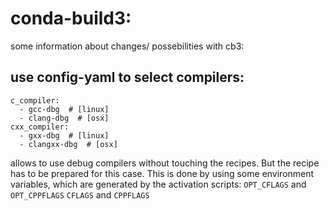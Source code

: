 # conda-build3:

some information about changes/ possebilities with cb3:

## use config-yaml to select compilers:
```
c_compiler:
  - gcc-dbg  # [linux]
  - clang-dbg  # [osx] 
cxx_compiler:
  - gxx-dbg  # [linux]
  - clangxx-dbg  # [osx] 
```

allows to use debug compilers without touching the recipes.
But the recipe has to be prepared for this case. This is done by using some environment variables,
 which are generated by the activation scripts:
`OPT_CFLAGS` and `OPT_CPPFLAGS` 
`CFLAGS` and `CPPFLAGS`